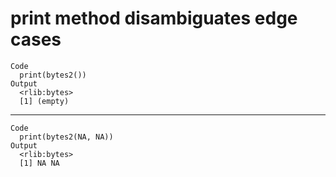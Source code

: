 # print method disambiguates edge cases

    Code
      print(bytes2())
    Output
      <rlib:bytes>
      [1] (empty)

---

    Code
      print(bytes2(NA, NA))
    Output
      <rlib:bytes>
      [1] NA NA

